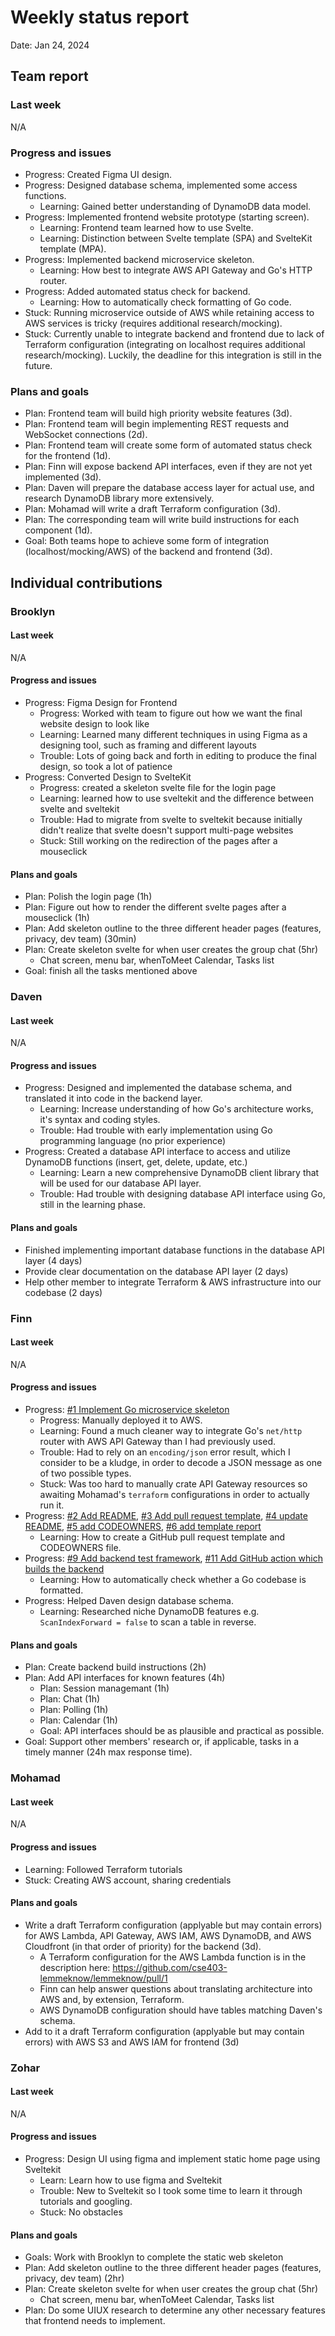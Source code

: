 # Weekly status report

Date: Jan 24, 2024

## Team report

### Last week

N/A

### Progress and issues

- Progress: Created Figma UI design.
- Progress: Designed database schema, implemented some access functions.
  - Learning: Gained better understanding of DynamoDB data model.
- Progress: Implemented frontend website prototype (starting screen).
  - Learning: Frontend team learned how to use Svelte.
  - Learning: Distinction between Svelte template (SPA) and SvelteKit template (MPA).
- Progress: Implemented backend microservice skeleton.
  - Learning: How best to integrate AWS API Gateway and Go's HTTP router.
- Progress: Added automated status check for backend.
  - Learning: How to automatically check formatting of Go code.
- Stuck: Running microservice outside of AWS while retaining access to AWS services is tricky (requires additional research/mocking).
- Stuck: Currently unable to integrate backend and frontend due to lack of Terraform configuration (integrating on localhost requires additional research/mocking). Luckily, the deadline for this integration is still in the future.

### Plans and goals

- Plan: Frontend team will build high priority website features (3d).
- Plan: Frontend team will begin implementing REST requests and WebSocket connections (2d).
- Plan: Frontend team will create some form of automated status check for the frontend (1d).
- Plan: Finn will expose backend API interfaces, even if they are not yet implemented (3d).
- Plan: Daven will prepare the database access layer for actual use, and research DynamoDB library more extensively.
- Plan: Mohamad will write a draft Terraform configuration (3d).
- Plan: The corresponding team will write build instructions for each component (1d).
- Goal: Both teams hope to achieve some form of integration (localhost/mocking/AWS) of the backend and frontend (3d).

## Individual contributions

### Brooklyn

#### Last week

N/A

#### Progress and issues
- Progress: Figma Design for Frontend
  - Progress: Worked with team to figure out how we want the final website design to look like
  - Learning: Learned many different techniques in using Figma as a designing tool, such as framing and different layouts
  - Trouble: Lots of going back and forth in editing to produce the final design, so took a lot of patience
- Progress: Converted Design to SvelteKit
  - Progress: created a skeleton svelte file for the login page
  - Learning: learned how to use sveltekit and the difference between svelte and sveltekit
  - Trouble: Had to migrate from svelte to sveltekit because initially didn't realize that svelte doesn't support multi-page websites
  - Stuck: Still working on the redirection of the pages after a mouseclick


#### Plans and goals
- Plan: Polish the login page (1h)
- Plan: Figure out how to render the different svelte pages after a mouseclick (1h)
- Plan: Add skeleton outline to the three different header pages (features, privacy, dev team) (30min)
- Plan: Create skeleton svelte for when user creates the group chat (5hr)
  - Chat screen, menu bar, whenToMeet Calendar, Tasks list
- Goal: finish all the tasks mentioned above

### Daven

#### Last week

N/A

#### Progress and issues

- Progress: Designed and implemented the database schema, and translated it into code in the backend layer.
  - Learning: Increase understanding of how Go's architecture works, it's syntax and coding styles.
  - Trouble: Had trouble with early implementation using Go programming language (no prior experience)
- Progress: Created a database API interface to access and utilize DynamoDB functions (insert, get, delete, update, etc.)
  - Learning: Learn a new comprehensive DynamoDB client library that will be used for our database API layer.
  - Trouble: Had trouble with designing database API interface using Go, still in the learning phase.


#### Plans and goals

- Finished implementing important database functions in the database API layer (4 days)
- Provide clear documentation on the database API layer (2 days)
- Help other member to integrate Terraform & AWS infrastructure into our codebase (2 days)

### Finn

#### Last week

N/A

#### Progress and issues

- Progress: [#1 Implement Go microservice skeleton](https://github.com/cse403-lemmeknow/lemmeknow/pull/1)
  - Progress: Manually deployed it to AWS.
  - Learning: Found a much cleaner way to integrate Go's `net/http` router with AWS API Gateway than I had previously used.
  - Trouble: Had to rely on an `encoding/json` error result, which I consider to be a kludge, in order to decode a JSON message as one of two possible types.
  - Stuck: Was too hard to manually crate API Gateway resources so awaiting Mohamad's `terraform` configurations in order to actually run it.
- Progress: [#2 Add README](https://github.com/cse403-lemmeknow/lemmeknow/pull/2), [#3 Add pull request template](https://github.com/cse403-lemmeknow/lemmeknow/pull/3), [#4 update README](https://github.com/cse403-lemmeknow/lemmeknow/pull/4), [#5 add CODEOWNERS](https://github.com/cse403-lemmeknow/lemmeknow/pull/5), [#6 add template report](https://github.com/cse403-lemmeknow/lemmeknow/pull/6)
  - Learning: How to create a GitHub pull request template and CODEOWNERS file.
- Progress: [#9 Add backend test framework](https://github.com/cse403-lemmeknow/lemmeknow/pull/9), [#11 Add GitHub action which builds the backend](https://github.com/cse403-lemmeknow/lemmeknow/pull/11)
  - Learning: How to automatically check whether a Go codebase is formatted.
- Progress: Helped Daven design database schema.
  - Learning: Researched niche DynamoDB features e.g. `ScanIndexForward = false` to scan a table in reverse.

#### Plans and goals
- Plan: Create backend build instructions (2h)
- Plan: Add API interfaces for known features (4h)
  - Plan: Session managemant (1h)
  - Plan: Chat (1h)
  - Plan: Polling (1h)
  - Plan: Calendar (1h)
  - Goal: API interfaces should be as plausible and practical as possible.
- Goal: Support other members' research or, if applicable, tasks in a timely manner (24h max response time).

### Mohamad

#### Last week

N/A

#### Progress and issues

- Learning: Followed Terraform tutorials
- Stuck: Creating AWS account, sharing credentials

#### Plans and goals

- Write a draft Terraform configuration (applyable but may contain errors) for AWS Lambda, API Gateway, AWS IAM, AWS DynamoDB, and AWS Cloudfront (in that order of priority) for the backend (3d).
  - A Terraform configuration for the AWS Lambda function is in the description here: https://github.com/cse403-lemmeknow/lemmeknow/pull/1
  - Finn can help answer questions about translating architecture into AWS and, by extension, Terraform.
  - AWS DynamoDB configuration should have tables matching Daven's schema.
- Add to it a draft Terraform configuration (applyable but may contain errors) with AWS S3 and AWS IAM for frontend (3d)

### Zohar

#### Last week

N/A

#### Progress and issues

- Progress: Design UI using figma and implement static home page using Sveltekit
  - Learn: Learn how to use figma and Sveltekit
  - Trouble: New to Sveltekit so I took some time to learn it through tutorials and googling.
  - Stuck: No obstacles

#### Plans and goals

- Goals: Work with Brooklyn to complete the static web skeleton
- Plan: Add skeleton outline to the three different header pages (features, privacy, dev team) (2hr)
- Plan: Create skeleton svelte for when user creates the group chat (5hr)
  - Chat screen, menu bar, whenToMeet Calendar, Tasks list
- Plan: Do some UIUX research to determine any other necessary features that frontend needs to implement.